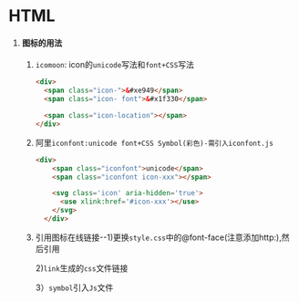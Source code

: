 # HTML

1. #### 图标的用法

   1. `icomoon`: icon的`unicode`写法和`font+CSS`写法

      ```html
      <div>
        <span class="icon-">&#xe949</span>
        <span class="icon- font">&#x1f330</span>
      
        <span class="icon-location"></span>
      </div>
      ```

   2. 阿里`iconfont:unicode font+CSS Symbol(彩色)-需引入iconfont.js`

      ```html
      <div>
          <span class="iconfont">unicode</span>
          <span class="iconfont icon-xxx"></span>
      
          <svg class='icon' aria-hidden='true'>
            <use xlink:href='#icon-xxx'></use>
          </svg>
        </div>
      ```

   3. 引用图标在线链接--1)更换`style.css`中的@font-face(注意添加http:),然后引用

      2)`link`生成的`css`文件链接

      3）`symbol`引入`Js`文件